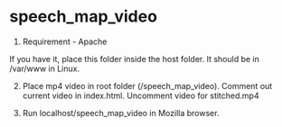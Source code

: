 speech_map_video
================

1. Requirement - Apache 

If you have it, place this folder inside the host folder. It should be in /var/www in Linux. 

2. Place mp4 video in root folder (/speech_map_video). 
   Comment out current video <source> in index.html. 
   Uncomment video <source> for stitched.mp4

3. Run localhost/speech_map_video in Mozilla browser. 
